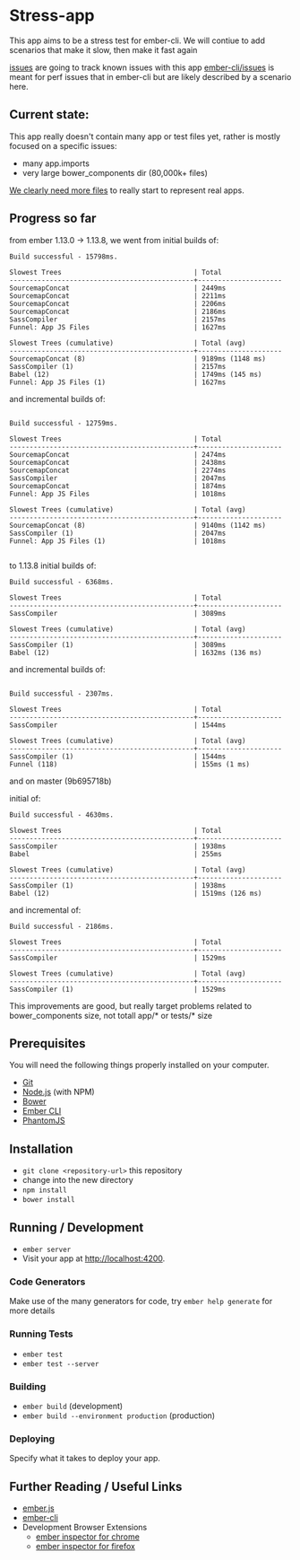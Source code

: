 # Stress-app

This app aims to be a stress test for ember-cli.
We will contiue to add scenarios that make it slow, then make it fast again



[issues](https://github.com/ember-cli/stress-app/issues/) are going to track known issues with this app
[ember-cli/issues](https://github.com/ember-cli/ember-cli/issues?q=is%3Aopen+is%3Aissue+label%3Aperformance) is meant for perf issues that in ember-cli but are likely described by a scenario here.

## Current state:

This app really doesn't contain many app or test files yet, rather is mostly focused on a specific issues:

* many app.imports
* very large bower_components dir (80,000k+ files)

[We clearly need more files](https://github.com/ember-cli/stress-app/issues/2) to really start to represent real apps.

## Progress so far

from ember 1.13.0 -> 1.13.8, we went from initial builds of:

```
Build successful - 15798ms.

Slowest Trees                                 | Total
----------------------------------------------+---------------------
SourcemapConcat                               | 2449ms
SourcemapConcat                               | 2211ms
SourcemapConcat                               | 2206ms
SourcemapConcat                               | 2186ms
SassCompiler                                  | 2157ms
Funnel: App JS Files                          | 1627ms

Slowest Trees (cumulative)                    | Total (avg)
----------------------------------------------+---------------------
SourcemapConcat (8)                           | 9189ms (1148 ms)
SassCompiler (1)                              | 2157ms
Babel (12)                                    | 1749ms (145 ms)
Funnel: App JS Files (1)                      | 1627ms

```

and incremental builds of:

```

Build successful - 12759ms.

Slowest Trees                                 | Total
----------------------------------------------+---------------------
SourcemapConcat                               | 2474ms
SourcemapConcat                               | 2438ms
SourcemapConcat                               | 2274ms
SassCompiler                                  | 2047ms
SourcemapConcat                               | 1874ms
Funnel: App JS Files                          | 1018ms

Slowest Trees (cumulative)                    | Total (avg)
----------------------------------------------+---------------------
SourcemapConcat (8)                           | 9140ms (1142 ms)
SassCompiler (1)                              | 2047ms
Funnel: App JS Files (1)                      | 1018ms


```


to 1.13.8 initial builds of:

```
Build successful - 6368ms.

Slowest Trees                                 | Total
----------------------------------------------+---------------------
SassCompiler                                  | 3089ms

Slowest Trees (cumulative)                    | Total (avg)
----------------------------------------------+---------------------
SassCompiler (1)                              | 3089ms
Babel (12)                                    | 1632ms (136 ms)

```

and incremental builds of:

```

Build successful - 2307ms.

Slowest Trees                                 | Total
----------------------------------------------+---------------------
SassCompiler                                  | 1544ms

Slowest Trees (cumulative)                    | Total (avg)
----------------------------------------------+---------------------
SassCompiler (1)                              | 1544ms
Funnel (118)                                  | 155ms (1 ms)
```

and on master (9b695718b)

initial of:
```
Build successful - 4630ms.

Slowest Trees                                 | Total
----------------------------------------------+---------------------
SassCompiler                                  | 1938ms
Babel                                         | 255ms

Slowest Trees (cumulative)                    | Total (avg)
----------------------------------------------+---------------------
SassCompiler (1)                              | 1938ms
Babel (12)                                    | 1519ms (126 ms)

```

and incremental of:

```
Build successful - 2186ms.

Slowest Trees                                 | Total
----------------------------------------------+---------------------
SassCompiler                                  | 1529ms

Slowest Trees (cumulative)                    | Total (avg)
----------------------------------------------+---------------------
SassCompiler (1)                              | 1529ms
```

This improvements are good, but really target problems related to bower_components size, not totall app/* or tests/* size

## Prerequisites

You will need the following things properly installed on your computer.

* [Git](http://git-scm.com/)
* [Node.js](http://nodejs.org/) (with NPM)
* [Bower](http://bower.io/)
* [Ember CLI](http://www.ember-cli.com/)
* [PhantomJS](http://phantomjs.org/)

## Installation

* `git clone <repository-url>` this repository
* change into the new directory
* `npm install`
* `bower install`

## Running / Development

* `ember server`
* Visit your app at [http://localhost:4200](http://localhost:4200).

### Code Generators

Make use of the many generators for code, try `ember help generate` for more details

### Running Tests

* `ember test`
* `ember test --server`

### Building

* `ember build` (development)
* `ember build --environment production` (production)

### Deploying

Specify what it takes to deploy your app.

## Further Reading / Useful Links

* [ember.js](http://emberjs.com/)
* [ember-cli](http://www.ember-cli.com/)
* Development Browser Extensions
  * [ember inspector for chrome](https://chrome.google.com/webstore/detail/ember-inspector/bmdblncegkenkacieihfhpjfppoconhi)
  * [ember inspector for firefox](https://addons.mozilla.org/en-US/firefox/addon/ember-inspector/)

